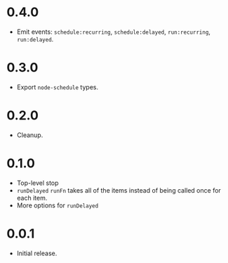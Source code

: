 # 0.4.0

* Emit events: `schedule:recurring`, `schedule:delayed`, `run:recurring`, `run:delayed`.

# 0.3.0

* Export `node-schedule` types.

# 0.2.0

* Cleanup.

# 0.1.0

* Top-level stop
* `runDelayed` `runFn` takes all of the items instead of being called once for each item.
* More options for `runDelayed`

# 0.0.1

* Initial release.
